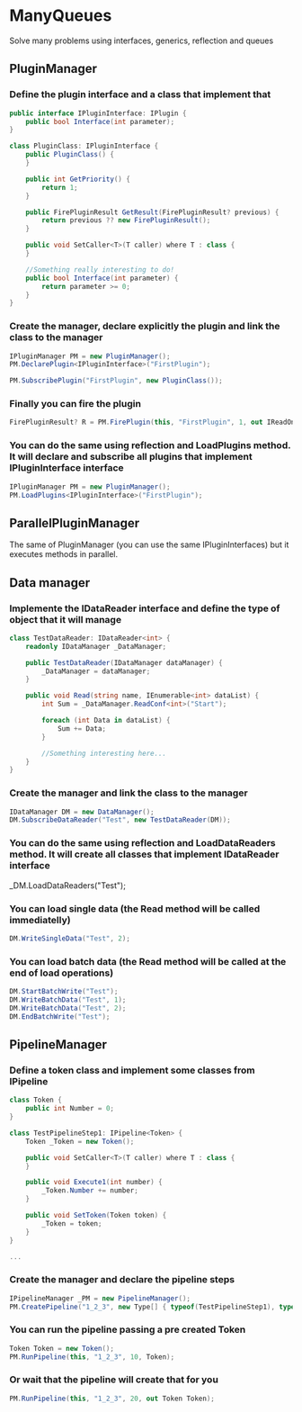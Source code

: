 # ManyQueues
Solve many problems using interfaces, generics, reflection and queues

## PluginManager

### Define the plugin interface and a class that implement that
```C#
public interface IPluginInterface: IPlugin {
    public bool Interface(int parameter);
}

class PluginClass: IPluginInterface {
    public PluginClass() {
    }

    public int GetPriority() {
        return 1;
    }

    public FirePluginResult GetResult(FirePluginResult? previous) {
        return previous ?? new FirePluginResult();
    }

    public void SetCaller<T>(T caller) where T : class {
    }

    //Something really interesting to do!
    public bool Interface(int parameter) {
        return parameter >= 0;
    }
}
```

### Create the manager, declare explicitly the plugin and link the class to the manager

```C#
IPluginManager PM = new PluginManager();
PM.DeclarePlugin<IPluginInterface>("FirstPlugin");

PM.SubscribePlugin("FirstPlugin", new PluginClass());
```

### Finally you can fire the plugin

```C#
FirePluginResult? R = PM.FirePlugin(this, "FirstPlugin", 1, out IReadOnlyList<PluginReturn<bool>> Returns);
```

### You can do the same using reflection and LoadPlugins method. It will declare and subscribe all plugins that implement IPluginInterface interface

```C#
IPluginManager PM = new PluginManager();
PM.LoadPlugins<IPluginInterface>("FirstPlugin");
```

## ParallelPluginManager

The same of PluginManager (you can use the same IPluginInterfaces) but it executes methods in parallel.

## Data manager

### Implemente the IDataReader interface and define the type of object that it will manage
```C#
class TestDataReader: IDataReader<int> {
    readonly IDataManager _DataManager;

    public TestDataReader(IDataManager dataManager) {
        _DataManager = dataManager;
    }

    public void Read(string name, IEnumerable<int> dataList) {
        int Sum = _DataManager.ReadConf<int>("Start");

        foreach (int Data in dataList) {
            Sum += Data;
        }

        //Something interesting here...
    }
}
```

### Create the manager and link the class to the manager

```C#
IDataManager DM = new DataManager();
DM.SubscribeDataReader("Test", new TestDataReader(DM));
```

### You can do the same using reflection and LoadDataReaders method. It will create all classes that implement IDataReader<Type> interface

_DM.LoadDataReaders<int>("Test");

### You can load single data (the Read method will be called immediatelly)

```C#
DM.WriteSingleData("Test", 2);
```

### You can load batch data (the Read method will be called at the end of load operations)

```C#
DM.StartBatchWrite("Test");
DM.WriteBatchData("Test", 1);
DM.WriteBatchData("Test", 2);
DM.EndBatchWrite("Test");
```

## PipelineManager

### Define a token class and implement some classes from IPipeline<Token>

```C#
class Token {
    public int Number = 0;
}

class TestPipelineStep1: IPipeline<Token> {
    Token _Token = new Token();

    public void SetCaller<T>(T caller) where T : class {
    }

    public void Execute1(int number) {
        _Token.Number += number;
    }

    public void SetToken(Token token) {
        _Token = token;
    }
}

...
```

### Create the manager and declare the pipeline steps

```C#
IPipelineManager _PM = new PipelineManager();
PM.CreatePipeline("1_2_3", new Type[] { typeof(TestPipelineStep1), typeof(TestPipelineStep2), typeof(TestPipelineStep3) }, null);
```

### You can run the pipeline passing a pre created Token

```C#
Token Token = new Token();
PM.RunPipeline(this, "1_2_3", 10, Token);
```

### Or wait that the pipeline will create that for you

```C#
PM.RunPipeline(this, "1_2_3", 20, out Token Token);
```
